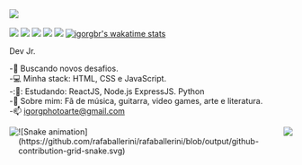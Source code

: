 <!--
**igorgbr/igorgbr** is a ✨ _special_ ✨ repository because its `README.md` (this file) appears on your GitHub profile.

Here are some ideas to get you started:

- 🔭 I’m currently working on ...
- 🌱 I’m currently learning ...
- 👯 I’m looking to collaborate on ...
- 🤔 I’m looking for help with ...
- 💬 Ask me about ...
- 📫 How to reach me: ...
- 😄 Pronouns: ...
- ⚡ Fun fact: ...
-->

<img src="https://github.com/igorgbr/igorgbr/blob/master/anima.gif?raw=true" />

<a href="mailto:igorgphotoarte@gmail.com"><img src="https://img.shields.io/badge/gmail-%23D14836.svg?&style=for-the-badge&logo=gmail&logoColor=white" /></a>
<a href="https://www.linkedin.com/in/igorgiamoniano/" target= "_blank"><img src="https://img.shields.io/badge/linkedin-%230077B5.svg?&style=for-the-badge&logo=linkedin&logoColor=white" /></a>
<a href="http://www.instagram.com/coisa_de_dev"><img src="https://img.shields.io/badge/instagram-%23E4405F.svg?&style=for-the-badge&logo=instagram&logoColor=white"></a>
<a href="https://wa.me/5511959841164"><img src="https://img.shields.io/badge/WHATSAPP-%2325D366.svg?&style=for-the-badge&logo=whatsapp&logoColor=white" /></a>
<img src="https://img.shields.io/badge/Zoom-2D8CFF?logo=zoom&logoColor=white&style=for-the-badge" />
[![igorgbr's wakatime stats](https://github-readme-stats.vercel.app/api/wakatime?username=igorgbr)](https://github.com/igorgbr/)

Dev Jr.

-:rocket: Buscando novos desafios. <br>
-:computer: Minha stack: HTML, CSS e JavaScript. <br>
-:🌱: Estudando: ReactJS, Node.js ExpressJS. Python <br>
-:speech_balloon: Sobre mim: Fã de música, guitarra, video games, arte e literatura. <br>
-:mailbox: igorgphotoarte@gmail.com <br>

<img  align = left height = "150px" src = "https://github-readme-stats.vercel.app/api/top-langs/?username=igorgbr&theme=darcula&layout=compact"/>
<img  align = right src = "https://github-readme-stats.vercel.app/api?username=igorgbr&theme=darcula&show_icons=true" />
![Snake animation](https://github.com/rafaballerini/rafaballerini/blob/output/github-contribution-grid-snake.svg)

